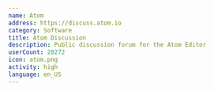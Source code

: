 ```yaml
---
name: Atom
address: https://discuss.atom.io
category: Software
title: Atom Discussion
description: Public discussion forum for the Atom Editor
userCount: 28272
icon: atom.png
activity: high
language: en_US
---
```

